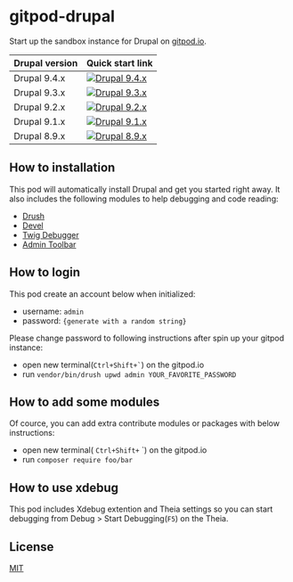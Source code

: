 # gitpod-drupal
Start up the sandbox instance for Drupal on [gitpod.io](https://gitpod.io/).

|Drupal version|Quick start link|
|-|-|
|Drupal 9.4.x|[![Drupal 9.4.x](https://gitpod.io/button/open-in-gitpod.svg)](https://gitpod.io/#DRUPAL_CORE_VERSION=9.4.x/https://github.com/drupestre/gitpod-drupal)|
|Drupal 9.3.x|[![Drupal 9.3.x](https://gitpod.io/button/open-in-gitpod.svg)](https://gitpod.io/#DRUPAL_CORE_VERSION=9.3.x/https://github.com/drupestre/gitpod-drupal)|
|Drupal 9.2.x|[![Drupal 9.2.x](https://gitpod.io/button/open-in-gitpod.svg)](https://gitpod.io/#DRUPAL_CORE_VERSION=9.2.x/https://github.com/drupestre/gitpod-drupal)|
|Drupal 9.1.x|[![Drupal 9.1.x](https://gitpod.io/button/open-in-gitpod.svg)](https://gitpod.io/#DRUPAL_CORE_VERSION=9.1.x/https://github.com/drupestre/gitpod-drupal)|
|Drupal 8.9.x|[![Drupal 8.9.x](https://gitpod.io/button/open-in-gitpod.svg)](https://gitpod.io/#DRUPAL_CORE_VERSION=8.9.x/https://github.com/drupestre/gitpod-drupal)|

## How to installation

This pod will automatically install Drupal and get you started right away.
It also includes the following modules to help debugging and code reading:
- [Drush](https://www.drupal.org/project/drush)
- [Devel](https://www.drupal.org/project/devel)
- [Twig Debugger](https://www.drupal.org/project/twig_debugger)
- [Admin Toolbar](https://www.drupal.org/project/admin_toolbar)

## How to login

This pod create an account below when initialized:
- username: `admin`
- password: `{generate with a random string}`

Please change password to following instructions after spin up your gitpod instance:
- open new terminal(`` Ctrl+Shift+` ``) on the gitpod.io
- run `vendor/bin/drush upwd admin YOUR_FAVORITE_PASSWORD`

## How to add some modules
Of cource, you can add extra contribute modules or packages with below instructions:
- open new terminal( `Ctrl+Shift+` `) on the gitpod.io
- run `composer require foo/bar`

## How to use xdebug
This pod includes Xdebug extention and Theia settings so you can start debugging from Debug > Start Debugging(`F5`) on the Theia.

## License

[MIT](LICENSE)
